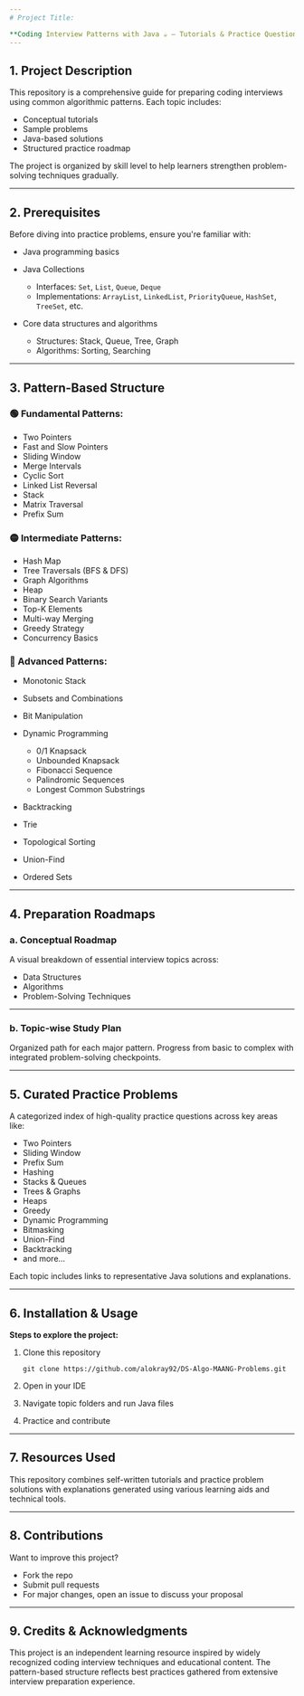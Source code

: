 ```yaml
---
# Project Title:

**Coding Interview Patterns with Java ☕️ — Tutorials & Practice Questions**
---
```


## 1. Project Description

This repository is a comprehensive guide for preparing coding interviews using common algorithmic patterns. Each topic includes:

* Conceptual tutorials
* Sample problems
* Java-based solutions
* Structured practice roadmap

The project is organized by skill level to help learners strengthen problem-solving techniques gradually.

---

## 2. Prerequisites

Before diving into practice problems, ensure you're familiar with:

* Java programming basics
* Java Collections

    * Interfaces: `Set`, `List`, `Queue`, `Deque`
    * Implementations: `ArrayList`, `LinkedList`, `PriorityQueue`, `HashSet`, `TreeSet`, etc.
* Core data structures and algorithms

    * Structures: Stack, Queue, Tree, Graph
    * Algorithms: Sorting, Searching

---

## 3. Pattern-Based Structure

### 🟢 Fundamental Patterns:

* Two Pointers
* Fast and Slow Pointers
* Sliding Window
* Merge Intervals
* Cyclic Sort
* Linked List Reversal
* Stack
* Matrix Traversal
* Prefix Sum

### 🟡 Intermediate Patterns:

* Hash Map
* Tree Traversals (BFS & DFS)
* Graph Algorithms
* Heap
* Binary Search Variants
* Top-K Elements
* Multi-way Merging
* Greedy Strategy
* Concurrency Basics

### 🔴 Advanced Patterns:

* Monotonic Stack
* Subsets and Combinations
* Bit Manipulation
* Dynamic Programming

    * 0/1 Knapsack
    * Unbounded Knapsack
    * Fibonacci Sequence
    * Palindromic Sequences
    * Longest Common Substrings
* Backtracking
* Trie
* Topological Sorting
* Union-Find
* Ordered Sets

---

## 4. Preparation Roadmaps

### a. Conceptual Roadmap

A visual breakdown of essential interview topics across:

* Data Structures
* Algorithms
* Problem-Solving Techniques

---

### b. Topic-wise Study Plan

Organized path for each major pattern. Progress from basic to complex with integrated problem-solving checkpoints.

---

## 5. Curated Practice Problems

A categorized index of high-quality practice questions across key areas like:

* Two Pointers
* Sliding Window
* Prefix Sum
* Hashing
* Stacks & Queues
* Trees & Graphs
* Heaps
* Greedy
* Dynamic Programming
* Bitmasking
* Union-Find
* Backtracking
* and more...

Each topic includes links to representative Java solutions and explanations.

---

## 6. Installation & Usage

**Steps to explore the project:**

1. Clone this repository

   ```
   git clone https://github.com/alokray92/DS-Algo-MAANG-Problems.git
   ```

2. Open in your IDE

3. Navigate topic folders and run Java files

4. Practice and contribute

---

## 7. Resources Used

This repository combines self-written tutorials and practice problem solutions with explanations generated using various learning aids and technical tools.

---

## 8. Contributions

Want to improve this project?

* Fork the repo
* Submit pull requests
* For major changes, open an issue to discuss your proposal

---

## 9. Credits & Acknowledgments

This project is an independent learning resource inspired by widely recognized coding interview techniques and educational content. The pattern-based structure reflects best practices gathered from extensive interview preparation experience.
